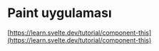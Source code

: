# Paint uygulaması 
[https://learn.svelte.dev/tutorial/component-this](https://learn.svelte.dev/tutorial/component-this)


